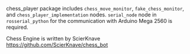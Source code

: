 chess_player package includes `chess_move_monitor`, `fake_chess_monitor`, and `chess_player_implementation` nodes. `serial_node` node in `rosserial_python` for the communication with Arduino Mega 2560 is required.

Chess Engine is written by ScierKnave
https://github.com/ScierKnave/chess_bot

